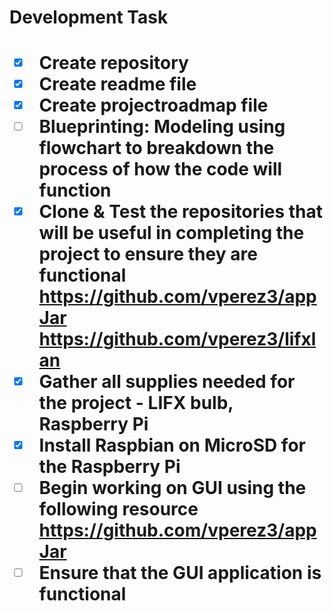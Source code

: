<h1>Development Task<h1>

- [x] Create repository
- [x] Create readme file
- [x] Create projectroadmap file
- [ ] Blueprinting: Modeling using flowchart to breakdown the process of how the code will function
- [x] Clone & Test the repositories that will be useful in completing the project to ensure they are functional
    https://github.com/vperez3/appJar
    https://github.com/vperez3/lifxlan
- [x] Gather all supplies needed for the project - LIFX bulb, Raspberry Pi
- [x] Install Raspbian on MicroSD for the Raspberry Pi
- [ ] Begin working on GUI using the following resource
    https://github.com/vperez3/appJar
- [ ] Ensure that the GUI application is functional
